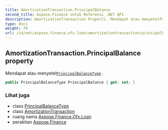 ```yaml
---
title: AmortizationTransaction.PrincipalBalance
second_title: Aspose.Finance untuk Referensi .NET API
description: AmortizationTransaction Properti. Mendapat atau menyetelPrincipalBalanceType .
type: docs
weight: 70
url: /id/net/aspose.finance.ofx.loan/amortizationtransaction/principalbalance/
---
```

## AmortizationTransaction.PrincipalBalance property

Mendapat atau menyetel[`PrincipalBalanceType`](../../../aspose.finance.ofx/principalbalancetype/) .

```csharp
public PrincipalBalanceType PrincipalBalance { get; set; }
```

### Lihat juga

* class [PrincipalBalanceType](../../../aspose.finance.ofx/principalbalancetype/)
* class [AmortizationTransaction](../)
* ruang nama [Aspose.Finance.Ofx.Loan](../../amortizationtransaction/)
* perakitan [Aspose.Finance](../../../)


